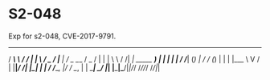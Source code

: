 # S2-048
Exp for s2-048, CVE-2017-9791.

  ______     _______     ____   ___  _ _____     ___ _____ ___  _ 
 / ___\ \   / / ____|   |___ \ / _ \/ |___  |   / _ \___  / _ \/ |
| |    \ \ / /|  _| _____ __) | | | | |  / /___| (_) | / / (_) | |
| |___  \ V / | |__|_____/ __/| |_| | | / /_____\__, |/ / \__, | |
 \____|  \_/  |_____|   |_____|\___/|_|/_/        /_//_/    /_/|_|

